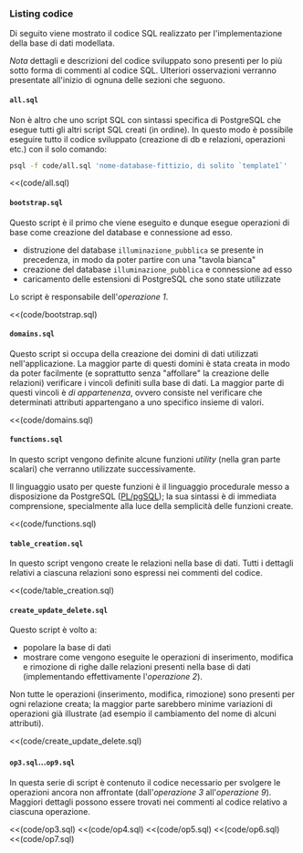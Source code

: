 ### Listing codice

Di seguito viene mostrato il codice SQL realizzato per l'implementazione della
base di dati modellata.

*Nota* dettagli e descrizioni del codice sviluppato sono presenti per lo più
sotto forma di commenti al codice SQL. Ulteriori osservazioni verranno
presentate all'inizio di ognuna delle sezioni che seguono.

#### `all.sql`

Non è altro che uno script SQL con sintassi specifica di PostgreSQL che esegue
tutti gli altri script SQL creati (in ordine). In questo modo è possibile
eseguire tutto il codice sviluppato (creazione di db e relazioni, operazioni
etc.) con il solo comando:

``` bash
psql -f code/all.sql 'nome-database-fittizio, di solito `template1`'
```

<<(code/all.sql)

#### `bootstrap.sql`

Questo script è il primo che viene eseguito e dunque esegue operazioni di base
come creazione del database e connessione ad esso.

- distruzione del database `illuminazione_pubblica` se presente in precedenza,
    in modo da poter partire con una "tavola bianca"
- creazione del database `illuminazione_pubblica` e connessione ad esso
- caricamento delle estensioni di PostgreSQL che sono state utilizzate

Lo script è responsabile dell'*operazione 1*.

<<(code/bootstrap.sql)

#### `domains.sql`

Questo script si occupa della creazione dei domini di dati utilizzati
nell'applicazione. La maggior parte di questi domini è stata creata in modo da
poter facilmente (e soprattutto senza "affollare" la creazione delle relazioni)
verificare i vincoli definiti sulla base di dati. La maggior parte di questi
vincoli è *di appartenenza*, ovvero consiste nel verificare che determinati
attributi appartengano a uno specifico insieme di valori.

<<(code/domains.sql)

#### `functions.sql`

In questo script vengono definite alcune funzioni *utility* (nella gran parte
scalari) che verranno utilizzate successivamente.

Il linguaggio usato per queste funzioni è il linguaggio procedurale messo a
disposizione da PostgreSQL
([PL/pgSQL](http://www.postgresql.org/docs/9.3/static/plpgsql.html)); la sua
sintassi è di immediata comprensione, specialmente alla luce della semplicità
delle funzioni create.

<<(code/functions.sql)

#### `table_creation.sql`

In questo script vengono create le relazioni nella base di dati. Tutti i
dettagli relativi a ciascuna relazioni sono espressi nei commenti del codice.

<<(code/table_creation.sql)

#### `create_update_delete.sql`

Questo script è volto a:

- popolare la base di dati
- mostrare come vengono eseguite le operazioni di inserimento, modifica e
    rimozione di righe dalle relazioni presenti nella base di dati
    (implementando effettivamente l'*operazione 2*).

Non tutte le operazioni (inserimento, modifica, rimozione) sono presenti per
ogni relazione creata; la maggior parte sarebbero minime variazioni di
operazioni già illustrate (ad esempio il cambiamento del nome di alcuni
attributi).

<<(code/create_update_delete.sql)

#### `op3.sql`...`op9.sql`

In questa serie di script è contenuto il codice necessario per svolgere le
operazioni ancora non affrontate (dall'*operazione 3* all'*operazione 9*).
Maggiori dettagli possono essere trovati nei commenti al codice relativo a
ciascuna operazione.

<<(code/op3.sql)
<<(code/op4.sql)
<<(code/op5.sql)
<<(code/op6.sql)
<<(code/op7.sql)
